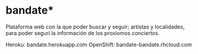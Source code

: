 bandate*
===============
Plataforma web con la que poder buscar y seguir; artistas y localidades, para poder seguri la información de los proxiomos conciertos.

Heroku: bandate.herokuapp.com
OpenShift: bandate-bandate.rhcloud.com
